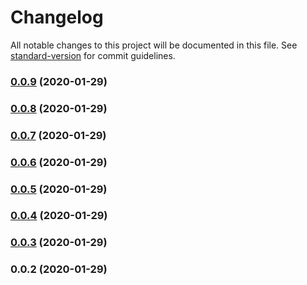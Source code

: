 # Changelog

All notable changes to this project will be documented in this file. See [standard-version](https://github.com/conventional-changelog/standard-version) for commit guidelines.

### [0.0.9](https://github.com/lajosbencz/nuxt-wamp/compare/v0.0.8...v0.0.9) (2020-01-29)

### [0.0.8](https://github.com/lajosbencz/nuxt-wamp/compare/v0.0.7...v0.0.8) (2020-01-29)

### [0.0.7](https://github.com/lajosbencz/nuxt-wamp/compare/v0.0.6...v0.0.7) (2020-01-29)

### [0.0.6](https://github.com/lajosbencz/nuxt-wamp/compare/v0.0.5...v0.0.6) (2020-01-29)

### [0.0.5](https://github.com/lajosbencz/nuxt-wamp/compare/v0.0.4...v0.0.5) (2020-01-29)

### [0.0.4](https://github.com/lajosbencz/nuxt-wamp/compare/v0.0.3...v0.0.4) (2020-01-29)

### [0.0.3](https://github.com/lajosbencz/nuxt-wamp/compare/v0.0.2...v0.0.3) (2020-01-29)

### 0.0.2 (2020-01-29)
